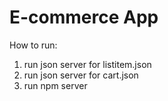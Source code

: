 # E-commerce App

How to run:
1. run json server for listitem.json
2. run json server for cart.json
3. run npm server

